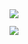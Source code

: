 <!-- <ul> 
 <li>I am proficient in copying stuff from stack overflow</li> 
 <li>I make fake commits in my dotfiles repository to make it look like I got contributions</li>
 <li>I don't like codeforces</li>
 <li>const i = you - you[intelligence]</li>
</ul>  -->

<img align="center" src="https://github-readme-stats.vercel.app/api?username=tarun-varier&bg_color=30,e96443,904e95&title_color=fff&text_color=fff" />

<br />

<a href="https://tarun-varier.github.io"><img src="https://img.shields.io/badge/-Site-FF2929?style=for-the-badge&logo=Webpack&logoColor=white"></a>
